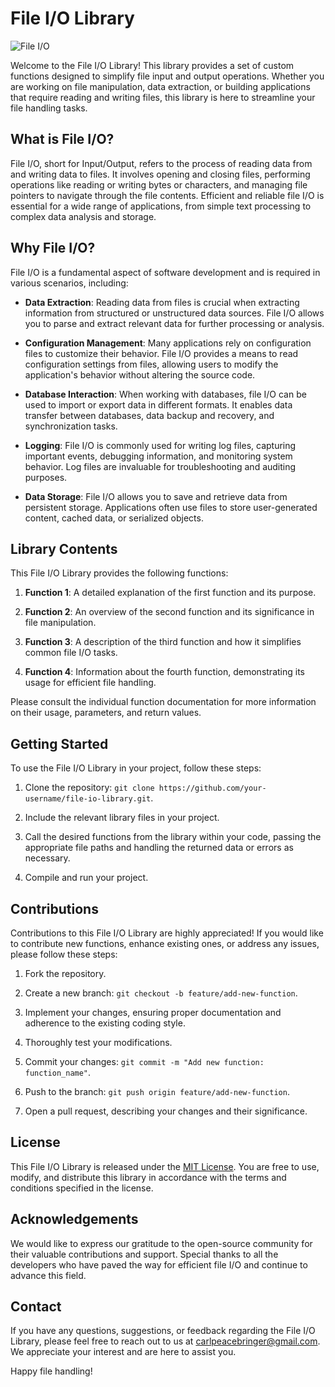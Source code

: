 # File I/O Library

![File I/O](https://example.com/file_io.png)

Welcome to the File I/O Library! This library provides a set of custom functions designed to simplify file input and output operations. Whether you are working on file manipulation, data extraction, or building applications that require reading and writing files, this library is here to streamline your file handling tasks.

## What is File I/O?

File I/O, short for Input/Output, refers to the process of reading data from and writing data to files. It involves opening and closing files, performing operations like reading or writing bytes or characters, and managing file pointers to navigate through the file contents. Efficient and reliable file I/O is essential for a wide range of applications, from simple text processing to complex data analysis and storage.

## Why File I/O?

File I/O is a fundamental aspect of software development and is required in various scenarios, including:

- **Data Extraction**: Reading data from files is crucial when extracting information from structured or unstructured data sources. File I/O allows you to parse and extract relevant data for further processing or analysis.

- **Configuration Management**: Many applications rely on configuration files to customize their behavior. File I/O provides a means to read configuration settings from files, allowing users to modify the application's behavior without altering the source code.

- **Database Interaction**: When working with databases, file I/O can be used to import or export data in different formats. It enables data transfer between databases, data backup and recovery, and synchronization tasks.

- **Logging**: File I/O is commonly used for writing log files, capturing important events, debugging information, and monitoring system behavior. Log files are invaluable for troubleshooting and auditing purposes.

- **Data Storage**: File I/O allows you to save and retrieve data from persistent storage. Applications often use files to store user-generated content, cached data, or serialized objects.

## Library Contents

This File I/O Library provides the following functions:

1. **Function 1**: A detailed explanation of the first function and its purpose.

2. **Function 2**: An overview of the second function and its significance in file manipulation.

3. **Function 3**: A description of the third function and how it simplifies common file I/O tasks.

4. **Function 4**: Information about the fourth function, demonstrating its usage for efficient file handling.

Please consult the individual function documentation for more information on their usage, parameters, and return values.

## Getting Started

To use the File I/O Library in your project, follow these steps:

1. Clone the repository: `git clone https://github.com/your-username/file-io-library.git`.

2. Include the relevant library files in your project.

3. Call the desired functions from the library within your code, passing the appropriate file paths and handling the returned data or errors as necessary.

4. Compile and run your project.

## Contributions

Contributions to this File I/O Library are highly appreciated! If you would like to contribute new functions, enhance existing ones, or address any issues, please follow these steps:

1. Fork the repository.

2. Create a new branch: `git checkout -b feature/add-new-function`.

3. Implement your changes, ensuring proper documentation and adherence to the existing coding style.

4. Thoroughly test your modifications.

5. Commit your changes: `git commit -m "Add new function: function_name"`.

6. Push to the branch: `git push origin feature/add-new-function`.

7. Open a pull request, describing your changes and their significance.

## License

This File I/O Library is released under the [MIT License](https://opensource.org/licenses/MIT). You are free to use, modify, and distribute this library in accordance with the terms and conditions specified in the license.

## Acknowledgements

We would like to express our gratitude to the open-source community for their valuable contributions and support. Special thanks to all the developers who have paved the way for efficient file I/O and continue to advance this field.

## Contact

If you have any questions, suggestions, or feedback regarding the File I/O Library, please feel free to reach out to us at carlpeacebringer@gmail.com. We appreciate your interest and are here to assist you.

Happy file handling!
